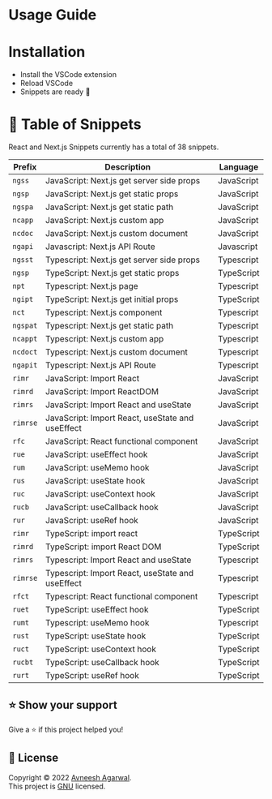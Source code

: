 # Usage Guide

# Installation

- Install the VSCode extension
- Reload VSCode
- Snippets are ready 🎉

# 🌈 Table of Snippets

React and Next.js Snippets currently has a total of 38 snippets.

| Prefix   | Description                                      | Language   |
| -------- | ------------------------------------------------ | ---------- |
| `ngss`   | JavaScript: Next.js get server side props        | JavaScript |
| `ngsp`   | JavaScript: Next.js get static props             | JavaScript |
| `ngspa`  | JavaScript: Next.js get static path              | JavaScript |
| `ncapp`  | JavaScript: Next.js custom app                   | JavaScript |
| `ncdoc`  | JavaScript: Next.js custom document              | JavaScript |
| `ngapi`  | Javascript: Next.js API Route                    | Javascript |
| `ngsst`  | Typescript: Next.js get server side props        | Typescript |
| `ngsp`   | TypeScript: Next.js get static props             | TypeScript |
| `npt`    | Typescript: Next.js page                         | Typescript |
| `ngipt`  | TypeScript: Next.js get initial props            | TypeScript |
| `nct`    | Typescript: Next.js component                    | Typescript |
| `ngspat` | Typescript: Next.js get static path              | Typescript |
| `ncappt` | Typescript: Next.js custom app                   | Typescript |
| `ncdoct` | Typescript: Next.js custom document              | Typescript |
| `ngapit` | Typescript: Next.js API Route                    | Typescript |
| `rimr`   | JavaScript: Import React                         | JavaScript |
| `rimrd`  | JavaScript: Import ReactDOM                      | JavaScript |
| `rimrs`  | JavaScript: Import React and useState            | JavaScript |
| `rimrse` | JavaScript: Import React, useState and useEffect | JavaScript |
| `rfc`    | JavaScript: React functional component           | JavaScript |
| `rue`    | JavaScript: useEffect hook                       | JavaScript |
| `rum`    | JavaScript: useMemo hook                         | JavaScript |
| `rus`    | JavaScript: useState hook                        | JavaScript |
| `ruc`    | JavaScript: useContext hook                      | JavaScript |
| `rucb`   | JavaScript: useCallback hook                     | JavaScript |
| `rur`    | JavaScript: useRef hook                          | JavaScript |
| `rimr`   | TypeScript: import react                         | TypeScript |
| `rimrd`  | TypeScript: import React DOM                     | TypeScript |
| `rimrs`  | Typescript: Import React and useState            | Typescript |
| `rimrse` | Typescript: Import React, useState and useEffect | Typescript |
| `rfct`   | Typescript: React functional component           | Typescript |
| `ruet`   | TypeScript: useEffect hook                       | TypeScript |
| `rumt`   | Typescript: useMemo hook                         | Typescript |
| `rust`   | TypeScript: useState hook                        | TypeScript |
| `ruct`   | TypeScript: useContext hook                      | TypeScript |
| `rucbt`  | TypeScript: useCallback hook                     | TypeScript |
| `rurt`   | TypeScript: useRef hook                          | TypeScript |

## ⭐ Show your support

Give a ⭐️ if this project helped you!

## 📝 License

Copyright © 2022 [Avneesh Agarwal](https://github.com/avneesh0612).<br />
This project is [GNU](https://github.com/buidler-hub/react-nextjs-snippets/blob/main/LICENSE) licensed.
